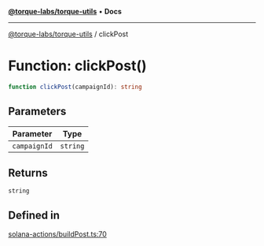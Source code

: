 [**@torque-labs/torque-utils**](../README.md) • **Docs**

***

[@torque-labs/torque-utils](../README.md) / clickPost

# Function: clickPost()

```ts
function clickPost(campaignId): string
```

## Parameters

| Parameter | Type |
| ------ | ------ |
| `campaignId` | `string` |

## Returns

`string`

## Defined in

[solana-actions/buildPost.ts:70](https://github.com/torque-labs/torque-utils/blob/3bd29ca22f900f1cf2686f7f240bf82e15337207/solana-actions/buildPost.ts#L70)

